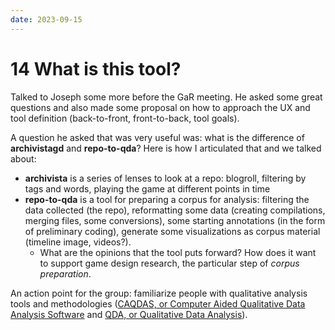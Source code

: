```yaml
---
date: 2023-09-15
---
```


# 14 What is this tool?

Talked to Joseph some more before the GaR meeting. He asked some great questions and also made some proposal on how to approach the UX and tool definition (back-to-front, front-to-back, tool goals).

A question he asked that was very useful was: what is the difference of **archivistagd** and **repo-to-qda**? Here is how I articulated that and we talked about:

- **archivista** is a series of lenses to look at a repo: blogroll, filtering by tags and words, playing the game at different points in time
- **repo-to-qda** is a tool for preparing a corpus for analysis: filtering the data collected (the repo), reformatting some data (creating compilations, merging files, some conversions), some starting annotations (in the form of preliminary coding), generate some visualizations as corpus material (timeline image, videos?).
  - What are the opinions that the tool puts forward? How does it want to support game design research, the particular step of _corpus preparation_.

An action point for the group: familiarize people with qualitative analysis tools and methodologies ([CAQDAS, or Computer Aided Qualitative Data Analysis Software](glossary.md#CAQDAS,%20or%20Computer%20Aided%20Qualitative%20Data%20Analysis%20Software) and [QDA, or Qualitative Data Analysis](glossary.md#QDA,%20or%20Qualitative%20Data%20Analysis)).
